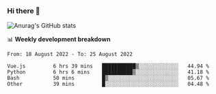 ### Hi there 👋
![Anurag's GitHub stats](https://github-readme-stats.vercel.app/api?username=jami1024&show_icons=true&theme=radical)

📊 **Weekly development breakdown**
<!--START_SECTION:waka-->

```text
From: 18 August 2022 - To: 25 August 2022

Vue.js         6 hrs 39 mins   ███████████▒░░░░░░░░░░░░░   44.94 %
Python         6 hrs 6 mins    ██████████▒░░░░░░░░░░░░░░   41.18 %
Bash           50 mins         █▒░░░░░░░░░░░░░░░░░░░░░░░   05.67 %
Other          39 mins         █░░░░░░░░░░░░░░░░░░░░░░░░   04.48 %
```

<!--END_SECTION:waka-->
<!--
**jami1024/jami1024** is a ✨ _special_ ✨ repository because its `README.md` (this file) appears on your GitHub profile.

Here are some ideas to get you started:

- 🔭 I’m currently working on ...
- 🌱 I’m currently learning ...
- 👯 I’m looking to collaborate on ...
- 🤔 I’m looking for help with ...
- 💬 Ask me about ...
- 📫 How to reach me: ...
- 😄 Pronouns: ...
- ⚡ Fun fact: ...
-->
